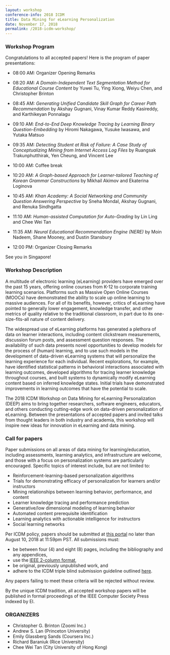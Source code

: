 ```yaml
---
layout: workshop
conference-info: 2018 ICDM
title: Data Mining for eLearning Personalization
date: November 17, 2018
permalink: /2018-icdm-workshop/
---
```


### Workshop Program 
Congratulations to all accepted papers! Here is the program of paper presentations:

* 08:00 AM: Organizer Opening Remarks

* 08:20 AM: *A Domain-Independent Text Segmentation Method for Educational Course Content* by Yuwei Tu, Ying Xiong, Weiyu Chen, and Christopher Brinton

* 08:45 AM: *Generating Unified Candidate Skill Graph for Career Path Recommendation* by Akshay Gugnani, Vinay Kumar Reddy Kasireddy, and Karthikeyan Ponnalagu

* 09:10 AM: *End-to-End Deep Knowledge Tracing by Learning Binary Question-Embedding* by Hiromi Nakagawa, Yusuke Iwasawa, and Yutaka Matsuo

* 09:35 AM: *Detecting Student at Risk of Failure: A Case Study of Conceptualizing Mining from Internet Access Log Files* by Ruangsak Trakunphutthirak, Yen Cheung, and Vincent Lee

* 10:00 AM: Coffee break

* 10:20 AM: *A Graph-based Approach for Learner-tailored Teaching of Korean Grammar Constructions* by Mikhail Akimov and Ekaterina Loginova

* 10:45 AM: *Khan Academy: A Social Networking and Community Question Answering Perspective* by Sneha Mondal, Akshay Gugnani, and Renuka Sindhgatta

* 11:10 AM: *Human-assisted Computation for Auto-Grading* by Lin Ling and Chee Wei Tan

* 11:35 AM: *Neural Educational Recommendation Engine (NERE)* by Moin Nadeem, Shane Mooney, and Dustin Stansbury

* 12:00 PM: Organizer Closing Remarks

See you in Singapore!





### Workshop Description

A multitude of electronic learning (eLearning) providers have emerged over the past 15 years, offering online courses from K-12 to corporate training learning scenarios. Platforms such as Massive Open Online Courses (MOOCs) have demonstrated the ability to scale up online learning to massive audiences. For all of its benefits, however, critics of eLearning have pointed to generally lower engagement, knowledge transfer, and other metrics of quality relative to the traditional classroom, in part due to its one-size-fits-all nature of content delivery.

The widespread use of eLearning platforms has generated a plethora of data on learner interactions, including content clickstream measurements, discussion forum posts, and assessment question responses. The availability of such data presents novel opportunities to develop models for the process of (human) learning, and to use such models in the development of data-driven eLearning systems that will personalize the learning experience for each individual. Recent explorations, for example, have identified statistical patterns in behavioral interactions associated with learning outcomes, developed algorithms for tracing learner knowledge throughout courses, and built systems to dynamically modify eLearning content based on inferred knowledge states. Initial trials have demonstrated improvements in learning outcomes that have the potential to scale.

The 2018 ICDM Workshop on Data Mining for eLearning Personalization (DEEP) aims to bring together researchers, software engineers, educators, and others conducting cutting-edge work on data-driven personalization of eLearning. Between the presentations of accepted papers and invited talks from thought leaders in both industry and academia, this workshop will inspire new ideas for innovation in eLearning and data mining.



### Call for papers

Paper submissions on all areas of data mining for learning/education, including assessments, learning analytics, and infrastructure are welcome, and those with a focus on personalization systems are particularly encouraged. Specific topics of interest include, but are not limited to:
*	Reinforcement-learning-based personalization algorithms
*	Trials for demonstrating efficacy of personalization for learners and/or instructors
*	Mining relationships between learning behavior, performance, and content
*	Learner knowledge tracing and performance prediction
*	Generative/low dimensional modeling of learning behavior
*	Automated content prerequisite identification
*	Learning analytics with actionable intelligence for instructors
*	Social learning networks

Per ICDM policy, papers should be submitted at [this portal](https://www.wi-lab.com/cyberchair/2018/icdm18/scripts/submit.php?subarea=S13&undisplay_detail=1&wh=/cyberchair/2018/icdm18/scripts/ws_submit.php) no later than August 10, 2018 at 11:59pm PST. All submissions must:
*	be between four (4) and eight (8) pages, including the bibliography and any appendices,
*	use the [IEEE 2-column format](https://www.ieee.org/conferences/publishing/templates.html),
*	be original, previously unpublished work, and
*	adhere to the ICDM triple blind submission guideline outlined [here](http://icdm2018.org/calls/call-for-papers/).

Any papers failing to meet these criteria will be rejected without review.

By the unique ICDM tradition, all accepted workshop papers will be published in formal proceedings of the IEEE Computer Society Press indexed by EI.


### ORGANIZERS

* Christopher G. Brinton (Zoomi Inc.)
* Andrew S. Lan (Princeton University)
* Emily Glassberg Sands (Coursera Inc.)
* Richard Baraniuk (Rice University)
* Chee Wei Tan (City University of Hong Kong)
